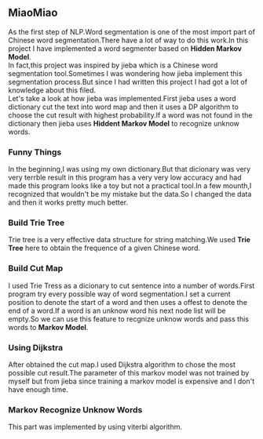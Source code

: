## MiaoMiao

As the first step of NLP.Word segmentation is one of the most import part of Chinese word segmentation.There have a lot of way to do this work.In this project I have implemented a word segmenter based on **Hidden Markov Model**.  
In fact,this project was inspired by jieba which is a Chinese word segmentation tool.Sometimes I was wondering how jieba implement this segmentation process.But since I had written this project I had got a lot of knowledge about this filed.  
Let's take a look at how jieba was implemented.First jieba uses a word dictionary cut the text into word map and then it uses a DP algorithm to choose the cut result with highest probability.If a word was not found in the dictionary then jieba uses **Hiddent Markov Model** to recognize unknow words.  

### Funny Things
In the beginning,I was using my own dictionary.But that dicionary was very very terrble result in this program has a very very low accuracy and had made this program looks like a toy but not a practical tool.In a few mounth,I recognized that wouldn't be my mistake but the data.So I changed the data and then it works pretty much better.

### Build Trie Tree
Trie tree is a very effective data structure for string matching.We used **Trie Tree** here to obtain the frequence of a given Chinese word.

### Build Cut Map
I used Trie Tress as a dicionary to cut sentence into a number of words.First program try every possible way of word segmentation.I set a current position to denote the start of a word and then uses a offest to denote the end of a word.If a word is an unknow word his next node list will be empty.So we can use this feature to recgnize unknow words and pass this words to **Markov Model**.

### Using Dijkstra
After obtained the cut map.I used Dijkstra algorithm to chose the most possible cut result.The parameter of this markov model was not trained by myself but from jieba since training a markov model is expensive and I don't have enough time.

### Markov Recognize Unknow Words
This part was implemented by using viterbi algorithm.
